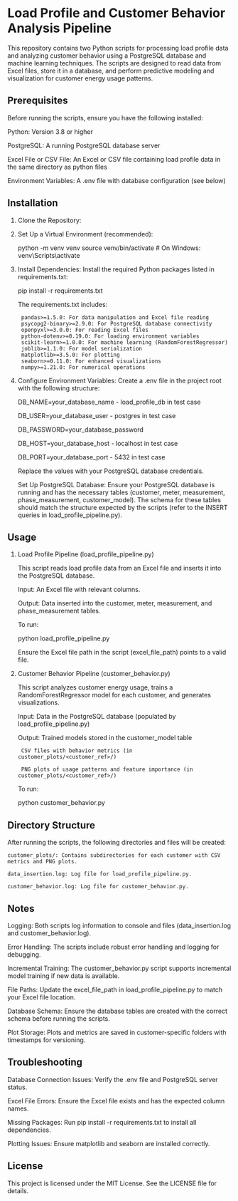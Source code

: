 # Load Profile and Customer Behavior Analysis Pipeline

This repository contains two Python scripts for processing load profile data and analyzing customer behavior using a PostgreSQL database and machine learning techniques. The scripts are designed to read data from Excel files, store it in a database, and perform predictive modeling and visualization for customer energy usage patterns.

## Prerequisites

Before running the scripts, ensure you have the following installed:

Python: Version 3.8 or higher

PostgreSQL: A running PostgreSQL database server

Excel File or CSV File: An Excel or CSV file containing load profile data in the same directory as python files

Environment Variables: A .env file with database configuration (see below)

## Installation

1. Clone the Repository:

2. Set Up a Virtual Environment (recommended):

    python -m venv venv
    source venv/bin/activate  # On Windows: venv\Scripts\activate

3. Install Dependencies: Install the required Python packages listed in requirements.txt:

    pip install -r requirements.txt

    The requirements.txt includes:

        pandas>=1.5.0: For data manipulation and Excel file reading
        psycopg2-binary>=2.9.0: For PostgreSQL database connectivity
        openpyxl>=3.0.0: For reading Excel files
        python-dotenv>=0.19.0: For loading environment variables
        scikit-learn>=1.0.0: For machine learning (RandomForestRegressor)
        joblib>=1.1.0: For model serialization
        matplotlib>=3.5.0: For plotting
        seaborn>=0.11.0: For enhanced visualizations
        numpy>=1.21.0: For numerical operations

4. Configure Environment Variables: Create a .env file in the project root with the following structure:

    DB_NAME=your_database_name - load_profile_db in test case

    DB_USER=your_database_user - postgres in test case
    
    DB_PASSWORD=your_database_password
    
    DB_HOST=your_database_host - localhost in test case
    
    DB_PORT=your_database_port - 5432 in test case

    Replace the values with your PostgreSQL database credentials.

    Set Up PostgreSQL Database: Ensure your PostgreSQL database is running and has the necessary tables (customer, meter, measurement, phase_measurement, customer_model). The schema for these tables should match the structure expected by the scripts (refer to the INSERT queries in load_profile_pipeline.py).

## Usage

1. Load Profile Pipeline (load_profile_pipeline.py)

    This script reads load profile data from an Excel file and inserts it into the PostgreSQL database.

    Input: An Excel file with relevant columns.

    Output: Data inserted into the customer, meter, measurement, and phase_measurement tables.

    To run:

    python load_profile_pipeline.py
    
    Ensure the Excel file path in the script (excel_file_path) points to a valid file.

2. Customer Behavior Pipeline (customer_behavior.py)

    This script analyzes customer energy usage, trains a RandomForestRegressor model for each customer, and generates visualizations.

    Input: Data in the PostgreSQL database (populated by load_profile_pipeline.py)

    Output: 
        Trained models stored in the customer_model table

        CSV files with behavior metrics (in customer_plots/<customer_ref>/)
        
        PNG plots of usage patterns and feature importance (in customer_plots/<customer_ref>/)

    To run:

    python customer_behavior.py

## Directory Structure

After running the scripts, the following directories and files will be created:

    customer_plots/: Contains subdirectories for each customer with CSV metrics and PNG plots.
    
    data_insertion.log: Log file for load_profile_pipeline.py.
    
    customer_behavior.log: Log file for customer_behavior.py.

## Notes

Logging: Both scripts log information to console and files (data_insertion.log and customer_behavior.log).

Error Handling: The scripts include robust error handling and logging for debugging.

Incremental Training: The customer_behavior.py script supports incremental model training if new data is available.

File Paths: Update the excel_file_path in load_profile_pipeline.py to match your Excel file location.

Database Schema: Ensure the database tables are created with the correct schema before running the scripts.

Plot Storage: Plots and metrics are saved in customer-specific folders with timestamps for versioning.

## Troubleshooting

Database Connection Issues: Verify the .env file and PostgreSQL server status.

Excel File Errors: Ensure the Excel file exists and has the expected column names.

Missing Packages: Run pip install -r requirements.txt to install all dependencies.

Plotting Issues: Ensure matplotlib and seaborn are installed correctly.

## License

This project is licensed under the MIT License. See the LICENSE file for details.